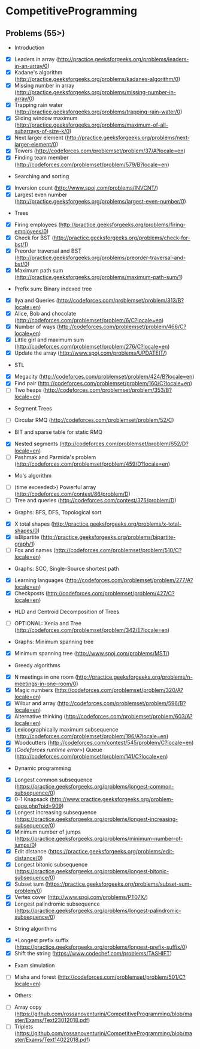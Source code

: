 # CompetitiveProgramming

## Problems (55>)

* Introduction

* [x] Leaders in array (<http://practice.geeksforgeeks.org/problems/leaders-in-an-array/0>)
* [x] Kadane's algorithm (<http://practice.geeksforgeeks.org/problems/kadanes-algorithm/0>)
* [x] Missing number in array (<http://practice.geeksforgeeks.org/problems/missing-number-in-array/0>)
* [x] Trapping rain water (<http://practice.geeksforgeeks.org/problems/trapping-rain-water/0>)
* [x] Sliding window maximum (<http://practice.geeksforgeeks.org/problems/maximum-of-all-subarrays-of-size-k/0>)
* [x] Next larger element (<http://practice.geeksforgeeks.org/problems/next-larger-element/0>)
* [x] Towers (<http://codeforces.com/problemset/problem/37/A?locale=en>)
* [x] Finding team member (<http://codeforces.com/problemset/problem/579/B?locale=en>)

* Searching and sorting

* [x] Inversion count (<http://www.spoj.com/problems/INVCNT/>)
* [x] Largest even number (<http://practice.geeksforgeeks.org/problems/largest-even-number/0>)

* Trees

* [x] Firing employees (<http://practice.geeksforgeeks.org/problems/firing-employees/0>)
* [x] Check for BST (<http://practice.geeksforgeeks.org/problems/check-for-bst/1>)
* [x] Preorder traversal and BST (<http://practice.geeksforgeeks.org/problems/preorder-traversal-and-bst/0>)
* [x] Maximum path sum (<http://practice.geeksforgeeks.org/problems/maximum-path-sum/1>)

* Prefix sum: Binary indexed tree

* [x] Ilya and Queries (<http://codeforces.com/problemset/problem/313/B?locale=en>)
* [x] Alice, Bob and chocolate (<http://codeforces.com/problemset/problem/6/C?locale=en>)
* [x] Number of ways (<http://codeforces.com/problemset/problem/466/C?locale=en>)
* [x] Little girl and maximum sum (<http://codeforces.com/problemset/problem/276/C?locale=en>)
* [x] Update the array (<http://www.spoj.com/problems/UPDATEIT/>)

* STL

* [x] Megacity (<http://codeforces.com/problemset/problem/424/B?locale=en>)
* [x] Find pair (<http://codeforces.com/problemset/problem/160/C?locale=en>)
* [ ] Two heaps (<http://codeforces.com/problemset/problem/353/B?locale=en>)

* Segment Trees

* [ ] Circular RMQ (<http://codeforces.com/problemset/problem/52/C>)

* BIT and sparse table for static RMQ

* [x] Nested segments (<http://codeforces.com/problemset/problem/652/D?locale=en>)
* [ ] Pashmak and Parmida's problem (<http://codeforces.com/problemset/problem/459/D?locale=en>)

* Mo's algorithm

* [ ] (time exceeded>) Powerful array (<http://codeforces.com/contest/86/problem/D>)
* [ ] Tree and queries (<http://codeforces.com/contest/375/problem/D>)

* Graphs: BFS, DFS, Topological sort

* [x] X total shapes (<http://practice.geeksforgeeks.org/problems/x-total-shapes/0>)
* [x] isBipartite (<http://practice.geeksforgeeks.org/problems/bipartite-graph/1>)
* [ ] Fox and names (<http://codeforces.com/problemset/problem/510/C?locale=en>)

* Graphs: SCC, Single-Source shortest path

* [x] Learning languages (<http://codeforces.com/problemset/problem/277/A?locale=en>)
* [x] Checkposts (<http://codeforces.com/problemset/problem/427/C?locale=en>)

* HLD and Centroid Decomposition of Trees

* [ ] OPTIONAL: Xenia and Tree (<http://codeforces.com/problemset/problem/342/E?locale=en>)

* Graphs: Minimum spanning tree

* [x] Minimum spanning tree (<http://www.spoj.com/problems/MST/>)

* Greedy algorithms

* [x] N meetings in one room (<http://practice.geeksforgeeks.org/problems/n-meetings-in-one-room/0>)
* [x] Magic numbers (<http://codeforces.com/problemset/problem/320/A?locale=en>)
* [x] Wilbur and array (<http://codeforces.com/problemset/problem/596/B?locale=en>)
* [x] Alternative thinking (<http://codeforces.com/problemset/problem/603/A?locale=en>)
* [x] Lexicographically maximum subsequence (<http://codeforces.com/problemset/problem/196/A?locale=en>)
* [x] Woodcutters (<http://codeforces.com/contest/545/problem/C?locale=en>)
* [x] (*Codeforces runtime error*>) Queue (<http://codeforces.com/problemset/problem/141/C?locale=en>)

* Dynamic programming

* [x] Longest common subsequence (<https://practice.geeksforgeeks.org/problems/longest-common-subsequence/0>)
* [x] 0-1 Knapsack (<http://www.practice.geeksforgeeks.org/problem-page.php?pid=909>)
* [x] Longest increasing subsequence (<https://practice.geeksforgeeks.org/problems/longest-increasing-subsequence/0>)
* [x] Minimum number of jumps (<https://practice.geeksforgeeks.org/problems/minimum-number-of-jumps/0>)
* [x] Edit distance (<https://practice.geeksforgeeks.org/problems/edit-distance/0>)
* [x] Longest bitonic subsequence (<https://practice.geeksforgeeks.org/problems/longest-bitonic-subsequence/0>)
* [x] Subset sum (<https://practice.geeksforgeeks.org/problems/subset-sum-problem/0>)
* [x] Vertex cover (<http://www.spoj.com/problems/PT07X/>)
* [x] Longest palindromic subsequence (<https://practice.geeksforgeeks.org/problems/longest-palindromic-subsequence/0>)

* String algorithms

* [x] *Longest prefix suffix (<https://practice.geeksforgeeks.org/problems/longest-prefix-suffix/0>)
* [x] Shift the string (<https://www.codechef.com/problems/TASHIFT>)

* Exam simulation

* [ ] Misha and forest (<http://codeforces.com/problemset/problem/501/C?locale=en>)

* Others:

* [ ] Array copy (<https://github.com/rossanoventurini/CompetitiveProgramming/blob/master/Exams/Text23012018.pdf>)
* [ ] Triplets (<https://github.com/rossanoventurini/CompetitiveProgramming/blob/master/Exams/Text14022018.pdf>)

